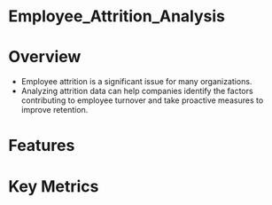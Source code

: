 # Employee_Attrition_Analysis
# Overview
* Employee attrition is a significant issue for many organizations.
* Analyzing attrition data can help companies identify the factors contributing to employee turnover and take proactive measures to improve retention.

# Features

# Key Metrics
